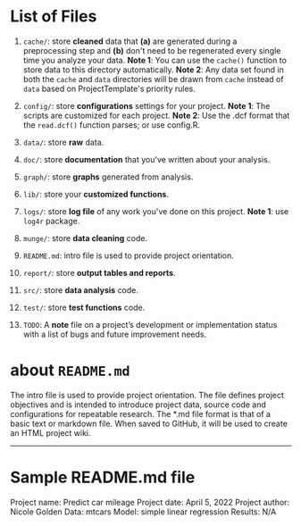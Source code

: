 # List of Files 
1. `cache/`: store **cleaned** data that 
**(a)** are generated during a preprocessing step and
**(b)** don't need to be regenerated every single time you analyze your data.
**Note 1**: You can use the `cache()` function to store data to this directory automatically.
**Note 2**: Any data set found in both the `cache` and `data` directories will be drawn from `cache` instead of `data` based on ProjectTemplate's priority rules.

2. `config/`: store **configurations** settings for your project. 
**Note 1**: The scripts are customized for each project.
**Note 2**: Use the .dcf format that the `read.dcf()` function parses; or use config.R.

3. `data/`: store  **raw** data.

4. `doc/`: store  **documentation** that you've written about your analysis.

5. `graph/`: store **graphs** generated from analysis.

6. `lib/`: store your **customized functions**. 

7. `logs/`: store **log file** of any work you've done on this project. 
**Note 1**: use `log4r` package. 

8. `munge/`: store **data cleaning** code. 

9. `README.md`: intro file is used to provide project orientation. 

10. `report/`: store **output tables and reports**. 

11. `src/`: store **data analysis** code.

12. `test/`: store **test functions** code.

13. `TODO`: A **note** file on a project’s development or implementation status with a list of bugs and future improvement needs.


# about `README.md` 
The intro file is used to provide project orientation. The file defines project objectives and is intended to introduce project data, source code and configurations for repeatable research. The *.md file format is that of a basic text or markdown file. When saved to GitHub, it will be used to create an HTML project wiki.

---
# **Sample README.md file**
Project name: Predict car mileage
Project date: April 5, 2022
Project author: Nicole Golden
Data: mtcars
Model: simple linear regression
Results: N/A
 


